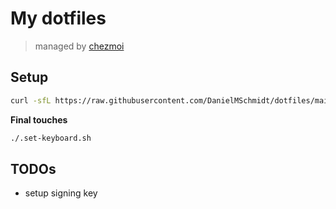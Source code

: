 # My dotfiles

> managed by [chezmoi](https://www.chezmoi.io/)

## Setup

```bash
curl -sfL https://raw.githubusercontent.com/DanielMSchmidt/dotfiles/main/.startup.sh | bash
```

**Final touches**
```bash
./.set-keyboard.sh
```


## TODOs

- setup signing key
